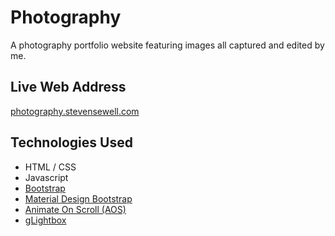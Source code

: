 # Photography
A photography portfolio website featuring images all captured and edited by me.

## Live Web Address
[photography.stevensewell.com](https://www.photography.stevensewell.com)

## Technologies Used
+ HTML / CSS
+ Javascript
+ [Bootstrap](https://getbootstrap.com/)
+ [Material Design Bootstrap](https://mdbootstrap.com/)
+ [Animate On Scroll (AOS)](https://michalsnik.github.io/aos/)
+ [gLightbox](https://biati-digital.github.io/glightbox/)
